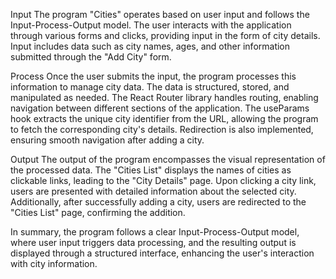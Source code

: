 Input
The program "Cities" operates based on user input and follows the Input-Process-Output model. The user interacts with the application through various forms and clicks, providing input in the form of city details. Input includes data such as city names, ages, and other information submitted through the "Add City" form.

Process
Once the user submits the input, the program processes this information to manage city data. The data is structured, stored, and manipulated as needed. The React Router library handles routing, enabling navigation between different sections of the application. The useParams hook extracts the unique city identifier from the URL, allowing the program to fetch the corresponding city's details. Redirection is also implemented, ensuring smooth navigation after adding a city.

Output
The output of the program encompasses the visual representation of the processed data. The "Cities List" displays the names of cities as clickable links, leading to the "City Details" page. Upon clicking a city link, users are presented with detailed information about the selected city. Additionally, after successfully adding a city, users are redirected to the "Cities List" page, confirming the addition.

In summary, the program follows a clear Input-Process-Output model, where user input triggers data processing, and the resulting output is displayed through a structured interface, enhancing the user's interaction with city information.